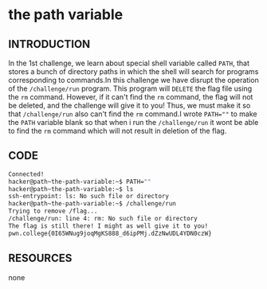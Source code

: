 # the path variable
## INTRODUCTION
In the 1st challenge, we learn about special shell variable called `PATH`, that stores a bunch of directory paths in which the shell will search for programs corresponding to commands.In this challenge we have disrupt the operation of the `/challenge/run` program. This program will `DELETE` the flag file using the `rm` command. However, if it can't find the `rm` command, the flag will not be deleted, and the challenge will give it to you! Thus, we must make it so that `/challenge/run` also can't find the `rm` command.I wrote `PATH=""` to make the `PATH` variable blank so that when i run the `/challenge/run` it wont be able to find the `rm` command which will not result in deletion of the flag.
## CODE
```bash
Connected!                                                                        
hacker@path~the-path-variable:~$ PATH=""
hacker@path~the-path-variable:~$ ls
ssh-entrypoint: ls: No such file or directory
hacker@path~the-path-variable:~$ /challenge/run
Trying to remove /flag...
/challenge/run: line 4: rm: No such file or directory
The flag is still there! I might as well give it to you!
pwn.college{0I65WNug9joqMgKS888_d6ipPMj.dZzNwUDL4YDN0czW}
```
## RESOURCES
none
